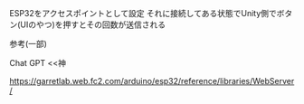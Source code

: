 ESP32をアクセスポイントとして設定
それに接続してある状態でUnity側でボタン(UIのやつ)を押すとその回数が送信される

参考(一部)

Chat GPT <<神

https://garretlab.web.fc2.com/arduino/esp32/reference/libraries/WebServer/
